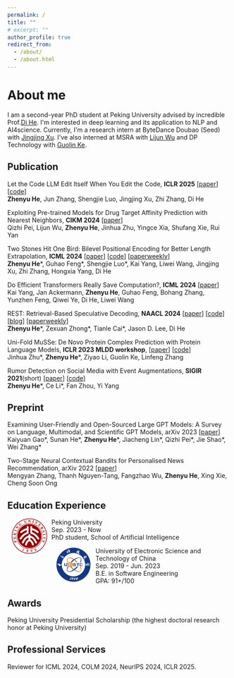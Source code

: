```yaml
---
permalink: /
title: ""
# excerpt: ""
author_profile: true
redirect_from: 
  - /about/
  - /about.html
---
```

# About me

I am a second-year PhD student at Peking University advised by incredible Prof.[Di He](https://dihe-pku.github.io/). I'm interested in deep learning and its application to NLP and AI4science. Currently, I'm a research intern at ByteDance Doubao (Seed) with [Jingjing Xu](https://scholar.google.com/citations?user=8HZzDSwAAAAJ&hl=zh-CN). I've also interned at MSRA with [Lijun Wu](https://apeterswu.github.io/) and DP Technology with [Guolin Ke](https://guolinke.github.io/).


## Publication
Let the Code LLM Edit Itself When You Edit the Code, **ICLR 2025** [[paper](https://arxiv.org/abs/2407.03157)] [[code](https://github.com/zhenyuhe00/PIE)]<br>
**Zhenyu He**, Jun Zhang, Shengjie Luo, Jingjing Xu, Zhi Zhang, Di He

Exploiting Pre-trained Models for Drug Target Affinity Prediction with Nearest Neighbors, **CIKM 2024** [[paper](https://arxiv.org/abs/2407.15202)] <br>
Qizhi Pei, Lijun Wu, **Zhenyu He**, Jinhua Zhu, Yingce Xia, Shufang Xie, Rui Yan

Two Stones Hit One Bird: Bilevel Positional Encoding for Better Length Extrapolation, **ICML 2024** [[paper](https://arxiv.org/abs/2401.16421)] [[code](https://github.com/zhenyuhe00/BiPE)] [[paperweekly](https://mp.weixin.qq.com/s/9Ibi4CNcvEcjRRJwyIAmwg)] <br>
**Zhenyu He**\*, Guhao Feng\*, Shengjie Luo\*, Kai Yang, Liwei Wang, Jingjing Xu, Zhi Zhang, Hongxia Yang, Di He

Do Efficient Transformers Really Save Computation?, **ICML 2024** [[paper](https://arxiv.org/abs/2402.13934)] <br>
Kai Yang, Jan Ackermann, **Zhenyu He**, Guhao Feng, Bohang Zhang, Yunzhen Feng, Qiwei Ye, Di He, Liwei Wang

REST: Retrieval-Based Speculative Decoding, **NAACL 2024** [[paper](https://arxiv.org/abs/2311.08252)] [[code](https://github.com/FasterDecoding/REST)] [[blog](https://sites.google.com/view/rest-llm/)] [[paperweekly](https://mp.weixin.qq.com/s/6Zt_tg4N_uNFEtrLdzEOVw)] <br>
**Zhenyu He**\*, Zexuan Zhong\*, Tianle Cai\*, Jason D. Lee, Di He

Uni-Fold MuSSe: De Novo Protein Complex Prediction with Protein Language Models, **ICLR 2023 MLDD workshop**, [[paper](https://www.biorxiv.org/content/10.1101/2023.02.14.528571v1)] [[code](https://github.com/dptech-corp/Uni-Fold/tree/MuSSe)] <br>
Jinhua Zhu\*, **Zhenyu He**\*, Ziyao Li, Guolin Ke, Linfeng Zhang

Rumor Detection on Social Media with Event Augmentations, **SIGIR 2021**(short) [[paper](https://dl.acm.org/doi/pdf/10.1145/3404835.3463001)]  [[code](https://github.com/hzy-hzy/RDEA)] <br>
**Zhenyu He**\*, Ce Li\*, Fan Zhou, Yi Yang
## Preprint

Examining User-Friendly and Open-Sourced Large GPT Models: A Survey on Language, Multimodal, and Scientific GPT Models, arXiv 2023 [[paper](https://arxiv.org/abs/2308.14149)] <br>
Kaiyuan Gao\*, Sunan He\*, **Zhenyu He**\*, Jiacheng Lin\*, Qizhi Pei\*, Jie Shao\*, Wei Zhang\*

Two-Stage Neural Contextual Bandits for Personalised News Recommendation, arXiv 2022 [[paper](https://arxiv.org/abs/2206.14648)] <br>
Mengyan Zhang, Thanh Nguyen-Tang, Fangzhao Wu, **Zhenyu He**, Xing Xie, Cheng Soon Ong

## Education Experience

<dl><dt><img align="left" width="80" height="80" hspace="10" src="images/pku.png" /></dt><dt> Peking University</dt>
<dd>Sep. 2023 - Now</dd>
<dd>PhD student, School of Artificial Intelligence</dd></dl>

<dl><dt><img align="left" width="80" height="80" hspace="10" src="images/uestc.jpeg" /></dt><dt> University of Electronic Science and Technology of China</dt>
<dd>Sep. 2019 - Jun. 2023</dd>
<dd>B.E. in Software Engineering</dd>
<dd>GPA: 91+/100 </dd></dl>

## Awards

Peking University Presidential Scholarship (the highest doctoral research honor at Peking University)

## Professional Services
Reviewer for ICML 2024, COLM 2024, NeurIPS 2024, ICLR 2025.

